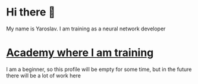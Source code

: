 # __Hi there__ 👋
My name is Yaroslav. I am training as a neural network developer
# [Academy where I am training](https://цифровой-резерв.рф/programyear/ "my program")
I am a beginner, so this profile will be empty for some time, but in the future there will be a lot of work here
